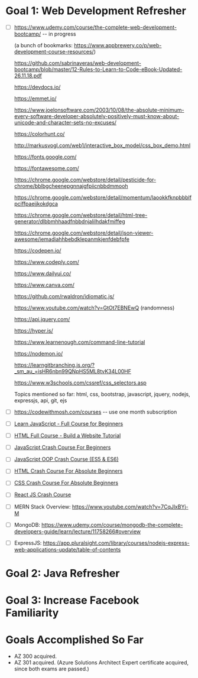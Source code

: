 # Goal 1: Web Development Refresher
- [ ] https://www.udemy.com/course/the-complete-web-development-bootcamp/ -- in progress
    
    (a bunch of bookmarks: https://www.appbrewery.co/p/web-development-course-resources/)
    
    https://github.com/sabrinaveras/web-development-bootcamp/blob/master/12-Rules-to-Learn-to-Code-eBook-Updated-26.11.18.pdf  
    
    https://devdocs.io/
    
    https://emmet.io/
    
    https://www.joelonsoftware.com/2003/10/08/the-absolute-minimum-every-software-developer-absolutely-positively-must-know-about-unicode-and-character-sets-no-excuses/
    
    https://colorhunt.co/
    
    http://markusvogl.com/web1/interactive_box_model/css_box_demo.html
    
    https://fonts.google.com/
    
    https://fontawesome.com/

    https://chrome.google.com/webstore/detail/pesticide-for-chrome/bblbgcheenepgnnajgfpiicnbbdmmooh
    
    https://chrome.google.com/webstore/detail/momentum/laookkfknpbbblfpciffpaejjkokdgca
    
    https://chrome.google.com/webstore/detail/html-tree-generator/dlbbmhhaadfnbbdnjalilhdakfmiffeg
    
    https://chrome.google.com/webstore/detail/json-viewer-awesome/iemadiahhbebdklepanmkjenfdebfpfe
    
    https://codepen.io/
    
    https://www.codeply.com/
    
    https://www.dailyui.co/
    
    https://www.canva.com/
    
    https://github.com/rwaldron/idiomatic.js/
    
    https://www.youtube.com/watch?v=GtOt7EBNEwQ (randomness)
    
    https://api.jquery.com/
    
    https://hyper.is/
    
    https://www.learnenough.com/command-line-tutorial
    
    https://nodemon.io/
    
    https://learngitbranching.js.org/?_sm_au_=isHR6nbn99QNpHS5ML8tvK34L00HF
    
    https://www.w3schools.com/cssref/css_selectors.asp
    
    Topics mentioned so far: html, css, bootstrap, javascript, jquery, nodejs, expressjs, api, git, ejs
- [ ] https://codewithmosh.com/courses -- use one month subscription
- [ ] [Learn JavaScript - Full Course for Beginners](https://www.youtube.com/watch?v=PkZNo7MFNFg)
- [ ] [HTML Full Course - Build a Website Tutorial](https://www.youtube.com/watch?v=pQN-pnXPaVg)
- [ ] [JavaScript Crash Course For Beginners](https://www.youtube.com/watch?v=hdI2bqOjy3c)
- [ ] [JavaScript OOP Crash Course (ES5 & ES6)](https://www.youtube.com/watch?v=vDJpGenyHaA)
- [ ] [HTML Crash Course For Absolute Beginners](https://www.youtube.com/watch?v=UB1O30fR-EE)
- [ ] [CSS Crash Course For Absolute Beginners](https://www.youtube.com/watch?v=yfoY53QXEnI)
- [ ] [React JS Crash Course](https://www.youtube.com/watch?v=sBws8MSXN7A)
- [ ] MERN Stack Overview: https://www.youtube.com/watch?v=7CqJlxBYj-M
- [ ] MongoDB: https://www.udemy.com/course/mongodb-the-complete-developers-guide/learn/lecture/11758266#overview
- [ ] ExpressJS: https://app.pluralsight.com/library/courses/nodejs-express-web-applications-update/table-of-contents

# Goal 2: Java Refresher

# Goal 3: Increase Facebook Familiarity

# Goals Accomplished So Far
- AZ 300 acquired.
- AZ 301 acquired. (Azure Solutions Architect Expert certificate acquired, since both exams are passed.)
